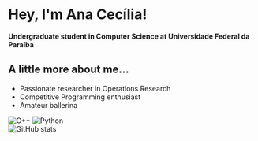 # Hey, I'm Ana Cecília!

**Undergraduate student in Computer Science at Universidade Federal da Paraíba<br>**

## A little more about me...
- Passionate researcher in Operations Research
- Competitive Programming enthusiast
- Amateur ballerina

![C++](https://img.shields.io/badge/c++-%2300599C.svg?style=for-the-badge&logo=c%2B%2B&logoColor=white) ![Python](https://img.shields.io/badge/python-3670A0?style=for-the-badge&logo=python&logoColor=ffdd54) <br>
![GitHub stats](https://github-readme-stats.vercel.app/api?username=anaceciliabmota&theme=dark&hide_border=false&include_all_commits=false&count_private=false)

<!-- Proudly created with GPRM ( https://gprm.itsvg.in ) -->


